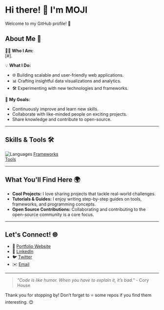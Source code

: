 # Hi there! 👋 I'm MOJI 

Welcome to my GitHub profile! 🚀  

## About Me 🌟  
👨‍💻 **Who I Am:**  
[#].  

💡 **What I Do:**  
- 🌐 Building scalable and user-friendly web applications.  
- 📊 Crafting insightful data visualizations and analytics.  
- 🛠️ Experimenting with new technologies and frameworks.  

🎯 **My Goals:**  
- Continuously improve and learn new skills.  
- Collaborate with like-minded people on exciting projects.  
- Share knowledge and contribute to open-source.  

---

## Skills & Tools 🛠️  
![Languages](https://img.shields.io/badge/Languages-Python%20%7C%20Java%7C%20C-blue)
[Frameworks](https://img.shields.io/badge/Frameworks-React%20%7Django-blue)  
[Tools](https://img.shields.io/badge/Tools-Git%20%7VSCode%20%7Figma-blue)  

---

## What You'll Find Here 🌍  
- **Cool Projects:** I love sharing projects that tackle real-world challenges.  
- **Tutorials & Guides:** I enjoy writing step-by-step guides on tools, frameworks, and programming concepts.  
- **Open Source Contributions:** Collaborating and contributing to the open-source community is a core focus.  

---

## Let's Connect! 🌐  
- 🌟 [Portfolio Website](#)  
- 💬 [LinkedIn](#)  
- 🐦 [Twitter](#)  
- ✉️ [Email](mailto:unardngarm_t@su.ac.th)  

---

> *"Code is like humor. When you have to explain it, it’s bad."* - Cory House  

Thank you for stopping by! Don’t forget to ⭐ some repos if you find them interesting. 😊  
